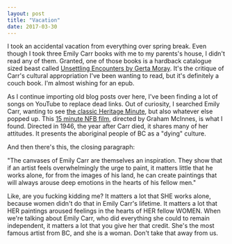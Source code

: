 ```yaml
---
layout: post
title: "Vacation"
date: 2017-03-30
---
```


I took an accidental vacation from everything over spring break. Even though I took three Emily Carr books with me to my parents's house, I didn't read any of them. Granted, one of those books is a hardback catalogue sized beast called [Unsettling Encounters by Gerta Moray](http://www.ubcpress.ca/search/title_book.asp?BookID=1960). It's the critique of Carr's cultural appropriation I've been wanting to read, but it's definitely a couch book. I'm almost wishing for an epub.

As I continue importing old blog posts over here, I've been finding a lot of songs on YouTube to replace dead links. Out of curiosity, I searched Emily Carr, wanting to see [the classic Heritage Minute](https://www.youtube.com/watch?v=wEbpE3YLlfE), but also whatever else popped up. This [15 minute NFB film](https://www.youtube.com/watch?v=0JrWjhWY5jY), directed by Graham McInnes, is what I found. Directed in 1946, the year after Carr died, it shares many of her attitudes. It presents the aboriginal people of BC as a "dying" culture.

And then there's this, the closing paragraph:

"The canvases of Emily Carr are themselves an inspiration. They show that if an artist feels overwhelmingly the urge to paint, it matters little that he works alone, for from the images of his land, he can create paintings that will always arouse deep emotions in the hearts of his fellow men."

Like, are you fucking kidding me? It matters a lot that SHE works alone, because women didn't do that in Emily Carr's lifetime. It matters a lot that HER paintings aroused feelings in the hearts of HER fellow WOMEN. When we're talking about Emily Carr, who did everything she could to remain independent, it matters a lot that you give her that credit. She's the most famous artist from BC, and she is a woman. Don't take that away from us.
